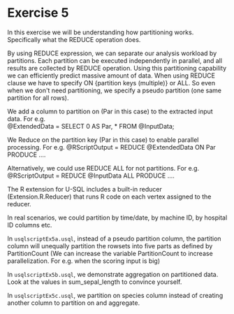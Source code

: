 # Exercise 5
In this exercise we will be understanding how partitioning works. Specifically what the REDUCE operation does.

By using REDUCE expression, we can separate our analysis workload by partitions. Each partition can be executed independently in parallel, and all results are collected by REDUCE operation. Using this partitioning capability we can efficiently predict massive amount of data. When using REDUCE clause we have to specify ON {partition keys (multiple)} or ALL. So even when we don't need partitioning, we specify a pseudo partition (one same partition for all rows). 

We add a column to partition on (Par in this case) to the extracted input data. For e.g.   
@ExtendedData = SELECT 0 AS Par, * FROM @InputData;

We Reduce on the partition key (Par in this case) to enable parallel processing. For e.g.
@RScriptOutput = REDUCE @ExtendedData ON Par
PRODUCE ....

Alternatively, we could use REDUCE ALL for not partitions. For e.g.
@RScriptOutput = REDUCE @InputData ALL PRODUCE ....

The R extension for U-SQL includes a built-in reducer (Extension.R.Reducer) that runs R code on each vertex assigned to the reducer.

In real scenarios, we could partition by time/date, by machine ID, by hospital ID columns etc.

In `usqlscriptEx5a.usql`, instead of a pseudo partition column, the partition column will unequally partition the rowsets into five parts as defined by PartitionCount (We can increase the variable PartitionCount to increase parallelization. For e.g. when the scoring input is big)

In `usqlscriptEx5b.usql`, we demonstrate aggregation on partitioned data. Look at the values in sum_sepal_length to convince yourself.

In `usqlscriptEx5c.usql`, we partition on species column instead of creating another column to partition on and aggregate.





